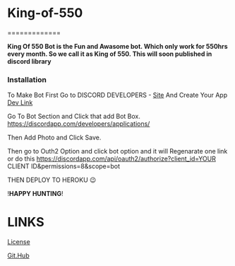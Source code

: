 # King-of-550
=============

**King Of 550 Bot is the Fun and Awasome bot. Which only work for 550hrs every month. So we call it as King of 550. This will soon published in discord library**

### Installation

To Make Bot First Go to 
DISCORD DEVELOPERS - [Site](https://discordapp.com/developers)
And Create Your App
[Dev Link](https://discordapp.com/developers/docs/game-sdk/applications)

Go To Bot Section and Click that add Bot Box.
https://discordapp.com/developers/applications/
  
Then Add Photo and Click Save.

Then go to Outh2 Option and click bot option and it will Regenarate one link or do this
https://discordapp.com/api/oauth2/authorize?client_id=YOUR CLIENT ID&permissions=8&scope=bot

THEN DEPLOY TO HEROKU 😉

!__HAPPY HUNTING__!

# LINKS

[License](https://github.com/b0tdev/King-of-550/blob/master/LICENSE)

[Git.Hub](https://github.com/b0tdev)

